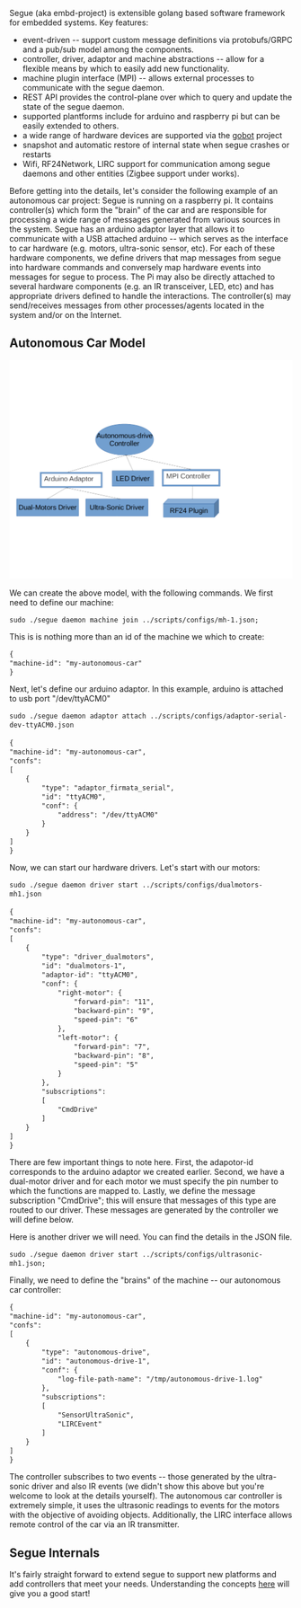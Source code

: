 Segue (aka embd-project) is extensible golang based software framework for embedded systems. Key features:
 * event-driven -- support custom message definitions via protobufs/GRPC and a pub/sub model among the components. 
 * controller, driver, adaptor and machine abstractions -- allow for a flexible means by which to easily add new functionality. 
 * machine plugin interface (MPI) -- allows external processes to communicate with the segue daemon.
 * REST API provides the control-plane over which to query and update the state of the segue daemon. 
 * supported plantforms include for arduino and raspberry pi but can be easily extended to others.
 * a wide range of hardware devices are supported via the [gobot](https://github.com/hybridgroup/gobot) project
 * snapshot and automatic restore of internal state when segue crashes or restarts
 * Wifi, RF24Network, LIRC support for communication among segue daemons and other entities (Zigbee support under works). 


Before getting into the details, let's consider the following example of an autonomous car project:
Segue is running on a raspberry pi. It contains controller(s) which form the "brain" of the car and are responsible for processing a wide range of messages generated from various sources in the system. Segue has an arduino adaptor layer that allows it to communicate with a USB attached arduino -- which serves as the interface to car hardware (e.g. motors, ultra-sonic sensor, etc). For each of these hardware components, we define drivers that map messages from segue into hardware commands and conversely map hardware events into messages for segue to process. The Pi may also be directly attached to several hardware components (e.g. an IR transceiver, LED, etc) and has appropriate drivers defined to handle the interactions.  The controller(s) may send/receives messages from other processes/agents located in the system and/or on the Internet. 

## Autonomous Car Model

![Alt text](docs/autonomous-car.png?raw=true "Autonomous Car Model")

We can create the above model, with the following commands. We first need to define our machine: 

	sudo ./segue daemon machine join ../scripts/configs/mh-1.json; 

This is is nothing more than an id of the machine we which to create:

	{
    "machine-id": "my-autonomous-car"
	}

Next, let's define our arduino adaptor. In this example, arduino is attached to usb port "/dev/ttyACM0"

	sudo ./segue daemon adaptor attach ../scripts/configs/adaptor-serial-dev-ttyACM0.json

	{
	"machine-id": "my-autonomous-car",
	"confs": 
	[
		{
			"type": "adaptor_firmata_serial",
			"id": "ttyACM0",
			"conf": {
			    "address": "/dev/ttyACM0"
			}
		}
	]
	}

Now, we can start our hardware drivers. Let's start with our motors: 

	sudo ./segue daemon driver start ../scripts/configs/dualmotors-mh1.json

	{
	"machine-id": "my-autonomous-car",
	"confs": 
	[
		{
			"type": "driver_dualmotors",
			"id": "dualmotors-1",
			"adaptor-id": "ttyACM0",
			"conf": {
			    "right-motor": {
			    	"forward-pin": "11",
			    	"backward-pin": "9",
			    	"speed-pin": "6"
			    },
			    "left-motor": {
			    	"forward-pin": "7",
			    	"backward-pin": "8",
			    	"speed-pin": "5"
			    }
			},
			"subscriptions":
			[
				"CmdDrive"
			]
		}
	]
	}

There are few important things to note here. First, the adapotor-id corresponds to the arduino adaptor we created earlier. Second, we have a dual-motor driver and for each motor we must specify the pin number to which the functions are mapped to. Lastly, we define the message subscription "CmdDrive"; this will ensure that messages of this type are routed to our driver. These messages are generated by the controller we will define below.

Here is another driver we will need. You can find the details in the JSON file. 

	sudo ./segue daemon driver start ../scripts/configs/ultrasonic-mh1.json;

Finally, we need to define the "brains" of the machine -- our autonomous car controller:

	{
	"machine-id": "my-autonomous-car",
	"confs": 
	[
		{
			"type": "autonomous-drive",
			"id": "autonomous-drive-1",
			"conf": {
			    "log-file-path-name": "/tmp/autonomous-drive-1.log"
			},
			"subscriptions":
			[
				"SensorUltraSonic",
				"LIRCEvent"
			]
		}
	]
	}

The controller subscribes to two events -- those generated by the ultra-sonic driver and also IR events (we didn't show this above but you're welcome to look at the details yourself). The autonomous car controller is extremely simple, it uses the ultrasonic readings to events for the motors with the objective of avoiding objects. Additionally, the LIRC interface allows remote control of the car via an IR transmitter. 

## Segue Internals

It's fairly straight forward to extend segue to support new platforms and add controllers that meet your needs. Understanding the concepts [here](./docs/segue-internals.md) will give you a good start!
